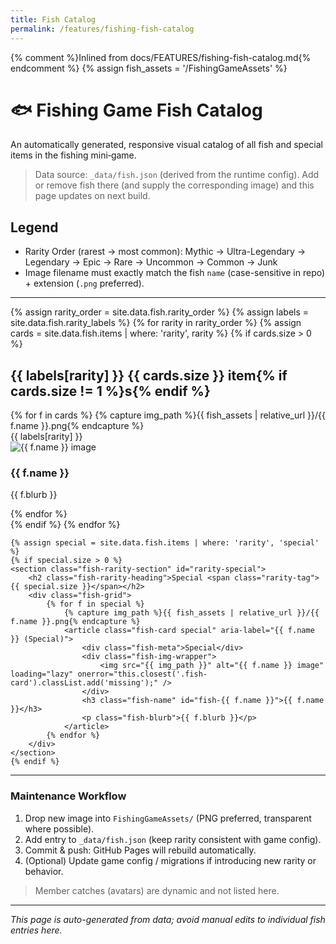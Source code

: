 ```yaml
---
title: Fish Catalog
permalink: /features/fishing-fish-catalog
---
```

{% comment %}Inlined from docs/FEATURES/fishing-fish-catalog.md{% endcomment %}
{% assign fish_assets = '/FishingGameAssets' %}
# 🐟 Fishing Game Fish Catalog

An automatically generated, responsive visual catalog of all fish and special items in the fishing mini‑game.

> Data source: `_data/fish.json` (derived from the runtime config). Add or remove fish there (and supply the corresponding image) and this page updates on next build.

## Legend
- Rarity Order (rarest → most common): Mythic → Ultra-Legendary → Legendary → Epic → Rare → Uncommon → Common → Junk
- Image filename must exactly match the fish `name` (case-sensitive in repo) + extension (`.png` preferred).

---

<div class="fish-grid-wrapper">
{% assign rarity_order = site.data.fish.rarity_order %}
{% assign labels = site.data.fish.rarity_labels %}
{% for rarity in rarity_order %}
	{% assign cards = site.data.fish.items | where: 'rarity', rarity %}
	{% if cards.size > 0 %}
	<section class="fish-rarity-section" id="rarity-{{ rarity }}">
		<h2 class="fish-rarity-heading">{{ labels[rarity] }} <span class="rarity-tag">{{ cards.size }} item{% if cards.size != 1 %}s{% endif %}</span></h2>
		<div class="fish-grid">
			{% for f in cards %}
				{% capture img_path %}{{ fish_assets | relative_url }}/{{ f.name }}.png{% endcapture %}
				<article class="fish-card {{ rarity }}" aria-label="{{ f.name }} ({{ labels[rarity] }})">
					<div class="fish-meta">{{ labels[rarity] }}</div>
					<div class="fish-img-wrapper">
						<img src="{{ img_path }}" alt="{{ f.name }} image" loading="lazy" onerror="this.closest('.fish-card').classList.add('missing');" />
					</div>
					<h3 class="fish-name" id="fish-{{ f.name }}">{{ f.name }}</h3>
					<p class="fish-blurb">{{ f.blurb }}</p>
				</article>
			{% endfor %}
		</div>
	</section>
	{% endif %}
{% endfor %}

	{% assign special = site.data.fish.items | where: 'rarity', 'special' %}
	{% if special.size > 0 %}
	<section class="fish-rarity-section" id="rarity-special">
		<h2 class="fish-rarity-heading">Special <span class="rarity-tag">{{ special.size }}</span></h2>
		<div class="fish-grid">
			{% for f in special %}
				{% capture img_path %}{{ fish_assets | relative_url }}/{{ f.name }}.png{% endcapture %}
				<article class="fish-card special" aria-label="{{ f.name }} (Special)">
					<div class="fish-meta">Special</div>
					<div class="fish-img-wrapper">
						<img src="{{ img_path }}" alt="{{ f.name }} image" loading="lazy" onerror="this.closest('.fish-card').classList.add('missing');" />
					</div>
					<h3 class="fish-name" id="fish-{{ f.name }}">{{ f.name }}</h3>
					<p class="fish-blurb">{{ f.blurb }}</p>
				</article>
			{% endfor %}
		</div>
	</section>
	{% endif %}
</div>

---
### Maintenance Workflow
1. Drop new image into `FishingGameAssets/` (PNG preferred, transparent where possible).
2. Add entry to `_data/fish.json` (keep rarity consistent with game config).
3. Commit & push: GitHub Pages will rebuild automatically.
4. (Optional) Update game config / migrations if introducing new rarity or behavior.

> Member catches (avatars) are dynamic and not listed here.

---
*This page is auto-generated from data; avoid manual edits to individual fish entries here.*